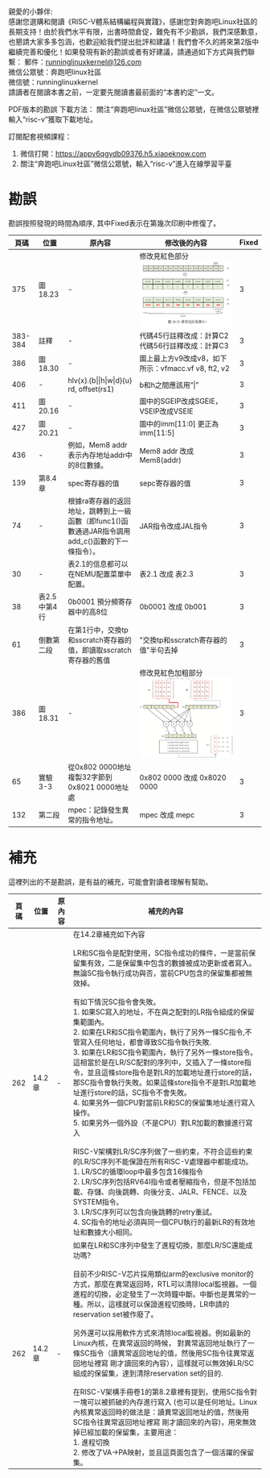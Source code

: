 # 

親愛的小夥伴:  
感謝您選購和閱讀《RISC-V體系結構編程與實踐》，感謝您對奔跑吧Linux社區的長期支持！由於我們水平有限，出書時間倉促，難免有不少勘誤，我們深感歉意，也懇請大家多多包涵，也歡迎給我們提出批評和建議！我們會不久的將來第2版中繼續完善和優化！如果發現有新的勘誤或者有好建議，請通過如下方式與我們聯繫：
郵件：runninglinuxkernel@126.com   
微信公眾號：奔跑吧linux社區   
微信號：runninglinuxkernel   
請讀者在閱讀本書之前，一定要先閱讀書最前面的“本書約定”一文。

PDF版本的勘誤 下載方法：
關注“奔跑吧linux社區”微信公眾號，在微信公眾號裡輸入“risc-v”獲取下載地址。

訂閱配套視頻課程：        
1. 微信打開：https://appv6qgydb09376.h5.xiaoeknow.com      
2. 關注“奔跑吧Linux社區”微信公眾號，輸入“risc-v”進入在線學習平臺    

# 勘誤

勘誤按照發現的時間為順序, 其中Fixed表示在第幾次印刷中修復了。

| 頁碼 | 位置 | 原內容                             | 修改後的內容                         | Fixed  |
| ---- | -------- | ---------------------------------- | ------------------------------------ | ------ |
| 375    | 圖18.23 | -  | 修改見紅色部分   ![](pic/18.23.png) | 3|
|383-384|  註釋 | - | 代碼45行註釋改成：計算C2 <br> 代碼56行註釋改成：計算C3| 3|
| 386 | 圖18.30| - | 圖上最上方v9改成v8，如下所示：vfmacc.vf v8, ft2, v2| 3| 
|406| - | hlv{x}.{b\|\|h\|w\|d}{u} rd,  offset(rs1) | b和h之間應該用“\|” | 3|
|411| 圖20.16| - | 圖中的SGEIP改成SGEIE，VSEIP改成VSEIE | 3|
|427| 圖20.21 | - | 圖中的imm[11:0] 更正為 imm[11:5] | 3|
|436 | - | 例如，Mem8 addr表示內存地址addr中的8位數據。| Mem8 addr 改成 Mem8(addr) | 3|
| 139| 第8.4章| spec寄存器的值| sepc寄存器的值 | 3|
| 74| - |根據ra寄存器的返回地址，跳轉到上一級函數（即func1()函數通過JAR指令調用add_c()函數的下一條指令）。| JAR指令改成JAL指令|3|
| 30| -| 表2.1的信息都可以在NEMU配置菜單中配置。| 表2.1 改成 表2.3| 3|
| 38| 表2.5中第4行| 0b0001  預分頻寄存器中的高8位| 0b0001 改成 0b001| 3|
|61| 倒數第二段|在第1行中，交換tp和sscratch寄存器的值，即讀取sscratch寄存器的舊值| "交換tp和sscratch寄存器的值"半句去掉| 3| 
| 386| 圖18.31| - | 修改見紅色加粗部分   ![](pic/18.31.png)| 3|  
| 65| 實驗3-3 | 從0x802 0000地址複製32字節到0x8021 0000地址處 | 0x802 0000 改成 0x8020 0000 | 3|
|132| 第二段| mpec：記錄發生異常的指令地址。| mpec 改成 mepc| 3|

# 補充

這裡列出的不是勘誤，是有益的補充，可能會對讀者理解有幫助。

| 頁碼 |   位置   |         原內容    |                補充的內容           | 
| ---- | -------- | ------------------| ------------------------------------|
| 262    | 14.2章 | -  | 在14.2章補充如下內容 <br> <br> LR和SC指令是配對使用，SC指令成功的條件，一是當前保留集有效，二是保留集中包含的數據被成功更新或者寫入。無論SC指令執行成功與否，當前CPU包含的保留集都被無效掉。  <br> <br> 有如下情況SC指令會失敗。 <br> 1. 如果SC寫入的地址，不在與之配對的LR指令組成的保留集範圍內。 <br> 2. 如果在LR和SC指令範圍內，執行了另外一條SC指令,不管寫入任何地址，都會導致SC指令執行失敗. <br> 3. 如果在LR和SC指令範圍內，執行了另外一條store指令。這相當於是在LR/SC配對的序列中，又插入了一條store指令，並且這條store指令是對LR的加載地址進行store的話，那SC指令會執行失敗。如果這條store指令不是對LR加載地址進行store的話，SC指令不會失敗。 <br> 4. 如果另外一個CPU對當前LR和SC的保留集地址進行寫入操作。<br>  5. 如果另外一個外設（不是CPU）對LR加載的數據進行寫入  <br><br> RISC-V架構對LR/SC序列做了一些約束，不符合這些約束的LR/SC序列不能保證在所有RISC-V處理器中都能成功。 <br> 1. LR/SC的循環loop中最多包含16條指令 <br> 2. LR/SC序列包括RV64I指令或者壓縮指令，但是不包括加載、存儲、向後跳轉、向後分支、JALR、FENCE、以及SYSTEM指令。 <br> 3. LR/SC序列可以包含向後跳轉的retry重試。<br>  4. SC指令的地址必須與同一個CPU執行的最新LR的有效地址和數據大小相同。| 
| 262  | 14.2章 | - |  如果在LR和SC序列中發生了進程切換，那麼LR/SC還能成功嗎? <br> <br> 目前不少RISC-V芯片採用類似arm的exclusive monitor的方式，那麼在異常返回時，RTL可以清除local監視器。一個進程的切換，必定發生了一次時鐘中斷。中斷也是異常的一種。所以，這樣就可以保證進程切換時，LR申請的reservation set被作廢了。 <br> <br> 另外還可以採用軟件方式來清除local監視器。例如最新的Linux內核，在異常返回的時候， 對異常返回地址執行了一條SC指令（讀異常返回地址的值，然後用SC指令往異常返回地址裡寫 剛才讀回來的內容），這樣就可以無效掉LR/SC組成的保留集，達到清除reservation set的目的. <br> <br> 在RISC-V架構手冊卷1的第8.2章裡有提到，使用SC指令對一塊可以被抓破的內存進行寫入 (也可以是任何地址。Linux內核異常返回時的做法是：讀異常返回地址的值，然後用SC指令往異常返回地址裡寫 剛才讀回來的內容)，用來無效掉已經加載的保留集，主要用途： <br> 1. 進程切換 <br> 2. 修改了VA->PA映射，並且這頁面包含了一個活躍的保留集。|
